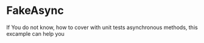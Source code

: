 # FakeAsync
If You do not know, how to cover with unit tests asynchronous methods, this excample can help you 
